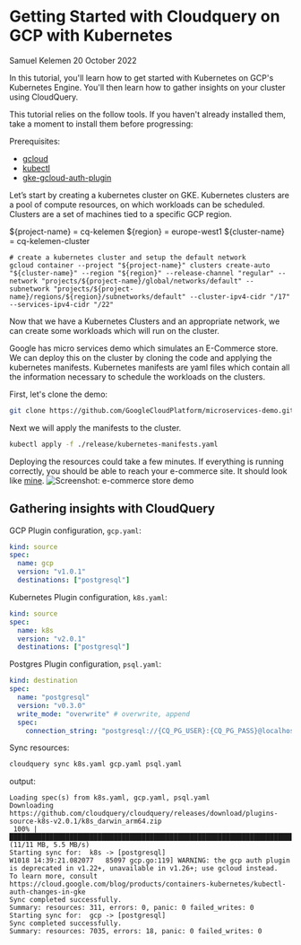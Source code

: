 # Getting Started with Cloudquery on GCP with Kubernetes
Samuel Kelemen
20 October 2022

In this tutorial, you'll learn how to get started with Kubernetes on GCP's Kubernetes Engine.
You'll then learn how to gather insights on your cluster using CloudQuery.

This tutorial relies on the follow tools. If you haven't already installed them, take a moment
to install them before progressing: 

Prerequisites:
 - [gcloud](https://cloud.google.com/sdk/docs/install)
 - [kubectl](https://kubernetes.io/docs/tasks/tools/#kubectl)
 - [gke-gcloud-auth-plugin](https://cloud.google.com/blog/products/containers-kubernetes/kubectl-auth-changes-in-gke)




Let’s start by creating a kubernetes cluster on GKE.
Kubernetes clusters are a pool of compute resources, on which workloads can be scheduled.
Clusters are a set of machines tied to a specific GCP region.

${project-name} = cq-kelemen
${region} = europe-west1
${cluster-name} = cq-kelemen-cluster

```
# create a kubernetes cluster and setup the default network
gcloud container --project "${project-name}" clusters create-auto "${cluster-name}" --region "${region}" --release-channel "regular" --network "projects/${project-name}/global/networks/default" --subnetwork "projects/${project-name}/regions/${region}/subnetworks/default" --cluster-ipv4-cidr "/17" --services-ipv4-cidr "/22"
```

Now that we have a Kubernetes Clusters and an appropriate network, we can create some workloads
which will run on the cluster.

Google has micro services demo which simulates an E-Commerce store. We can deploy this on the cluster
by cloning the code and applying the kubernetes manifests. Kubernetes manifests are yaml files 
which contain all the information necessary to schedule the workloads on the clusters.

First, let's clone the demo:
```zsh
git clone https://github.com/GoogleCloudPlatform/microservices-demo.git
```

Next we will apply the manifests to the cluster.
```zsh
kubectl apply -f ./release/kubernetes-manifests.yaml
```

Deploying the resources could take a few minutes.
If everything is running correctly, you should be able to reach your e-commerce site.
It should look like [mine](http://35.205.158.178/).
![Screenshot: e-commerce store demo](../img/estore.jpg)

## Gathering insights with CloudQuery


GCP Plugin configuration, `gcp.yaml`:
```yaml
kind: source
spec:
  name: gcp
  version: "v1.0.1"
  destinations: ["postgresql"]
```

Kubernetes Plugin configuration, `k8s.yaml`:
```yaml
kind: source
spec:
  name: k8s
  version: "v2.0.1"
  destinations: ["postgresql"]
```

Postgres Plugin configuration, `psql.yaml`:
```yaml
kind: destination
spec:
  name: "postgresql"
  version: "v0.3.0"
  write_mode: "overwrite" # overwrite, append
  spec:
    connection_string: "postgresql://{CQ_PG_USER}:{CQ_PG_PASS}@localhost:5432/postgres?sslmode=disable"
```

Sync resources:
```zsh
cloudquery sync k8s.yaml gcp.yaml psql.yaml
```
output:
```
Loading spec(s) from k8s.yaml, gcp.yaml, psql.yaml
Downloading https://github.com/cloudquery/cloudquery/releases/download/plugins-source-k8s-v2.0.1/k8s_darwin_arm64.zip
 100% |█████████████████████████████████████████████████████████████████████████████████████████████████████| (11/11 MB, 5.5 MB/s)        
Starting sync for:  k8s -> [postgresql]
W1018 14:39:21.082077   85097 gcp.go:119] WARNING: the gcp auth plugin is deprecated in v1.22+, unavailable in v1.26+; use gcloud instead.
To learn more, consult https://cloud.google.com/blog/products/containers-kubernetes/kubectl-auth-changes-in-gke
Sync completed successfully.                          
Summary: resources: 311, errors: 0, panic: 0 failed_writes: 0
Starting sync for:  gcp -> [postgresql]
Sync completed successfully.                           
Summary: resources: 7035, errors: 18, panic: 0 failed_writes: 0
```
